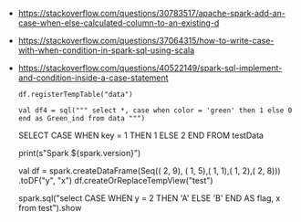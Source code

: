 * https://stackoverflow.com/questions/30783517/apache-spark-add-an-case-when-else-calculated-column-to-an-existing-d
* https://stackoverflow.com/questions/37064315/how-to-write-case-with-when-condition-in-spark-sql-using-scala
* https://stackoverflow.com/questions/40522149/spark-sql-implement-and-condition-inside-a-case-statement


      df.registerTempTable("data")
      
      val df4 = sql(""" select *, case when color = 'green' then 1 else 0 end as Green_ind from data """)

     SELECT CASE WHEN key = 1 THEN 1 ELSE 2 END FROM testData

     print(s"Spark ${spark.version}")
    
      
    val df = spark.createDataFrame(Seq(( 2,  9), ( 1,  5),( 1,  1),( 1,  2),( 2,  8)))
              .toDF("y", "x")
      df.createOrReplaceTempView("test")
 
     spark.sql("select CASE WHEN y = 2 THEN 'A' ELSE 'B' END AS flag, x from test").show


